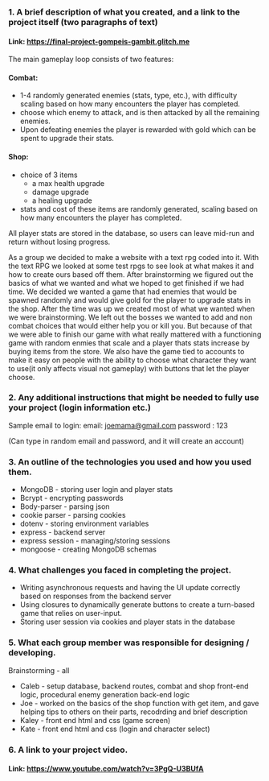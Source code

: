 

### 1. A brief description of what you created, and a link to the project itself (two paragraphs of text)

#### Link: https://final-project-gompeis-gambit.glitch.me

The main gameplay loop consists of two features:
#### Combat:
  - 1-4 randomly generated enemies (stats, type, etc.), with difficulty scaling based on how many encounters the player has completed. 
  - choose which enemy to attack, and is then attacked by all the remaining enemies. 
  - Upon defeating enemies the player is rewarded with gold which can be spent to upgrade their stats.

#### Shop: 
  - choice of 3 items
    - a max health upgrade
    - damage upgrade
    - a healing upgrade
  - stats and cost of these items are randomly generated, scaling based on how many encounters the player has completed.

All player stats are stored in the database, so users can leave mid-run and return without losing progress.

  As a group we decided to make a website with a text rpg coded into it. With the text RPG we looked at some test rpgs to see look at what makes it and how to create ours based off them. After brainstorming we figured out the basics of what we wanted and what we hoped to get finished if we had time. We decided we wanted a game that had enemies that would be spawned randomly and would give gold for the player to upgrade stats in the shop.
  After the time was up we created most of what we wanted when we were brainstorming. We left out the bosses we wanted to add and non combat choices that would either help you or kill you. But because of that we were able to finish our game with what really mattered with a functioning game with random enmies that scale and a player thats stats increase by buying items from the store. We also have the game tied to accounts to make it easy on people with the ability to choose what character they want to use(it only affects visual not gameplay) with buttons that let the player choose.

### 2. Any additional instructions that might be needed to fully use your project (login information etc.)

Sample email to login:
email: joemama@gmail.com 
password : 123

(Can type in random email and password, and it will create an account)

### 3. An outline of the technologies you used and how you used them.

- MongoDB - storing user login and player stats
- Bcrypt - encrypting passwords
- Body-parser - parsing json
- cookie parser - parsing cookies
- dotenv - storing environment variables
- express - backend server
- express session - managing/storing sessions
- mongoose - creating MongoDB schemas

### 4. What challenges you faced in completing the project.

- Writing asynchronous requests and having the UI update correctly based on responses from the backend server
- Using closures to dynamically generate buttons to create a turn-based game that relies on user-input. 
- Storing user session via cookies and player stats in the database

### 5. What each group member was responsible for designing / developing.
Brainstorming - all

- Caleb - setup database, backend routes, combat and shop front-end logic, procedural enemy generation back-end logic
- Joe - worked on the basics of the shop function with get item, and gave helping tips to others on their parts, recodrding and brief description
- Kaley - front end html and css (game screen)
- Kate - front end html and css (login and character select)

### 6. A link to your project video.
#### Link: https://www.youtube.com/watch?v=3PgQ-U3BUfA
